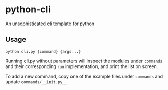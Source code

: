 # python-cli
An unsophisticated cli template for python

## Usage

```python cli.py {command} {args...}```

Running cli.py without parameters will inspect the modules under ```commands``` and their corresponding ```run``` implementation, and print the list on screen.

To add a new command, copy one of the example files under ```commands``` and update ```commands/__init.py__```

